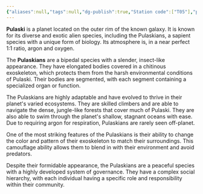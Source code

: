 ```yaml
---
{"aliases":null,"tags":null,"dg-publish":true,"Station code":["T05"],"permalink":"/narrative/locations/worlds/pulaski/","dgPassFrontmatter":true}
---
```



**Pulaski** is a planet located on the outer rim of the known galaxy. It is known for its diverse and exotic alien species, including the Pulaskians, a sapient species with a unique form of biology. Its atmosphere is, in a near perfect 1:1 ratio, argon and oxygen.

The **Pulaskians** are a bipedal species with a slender, insect-like appearance. They have elongated bodies covered in a chitinous exoskeleton, which protects them from the harsh environmental conditions of Pulaski. Their bodies are segmented, with each segment containing a specialized organ or function.

The Pulaskians are highly adaptable and have evolved to thrive in their planet's varied ecosystems. They are skilled climbers and are able to navigate the dense, jungle-like forests that cover much of Pulaski. They are also able to swim through the planet's shallow, stagnant oceans with ease. Due to requiring argon for respiration, Pulaskians are rarely seen off-planet.

One of the most striking features of the Pulaskians is their ability to change the color and pattern of their exoskeleton to match their surroundings. This camouflage ability allows them to blend in with their environment and avoid predators.

Despite their formidable appearance, the Pulaskians are a peaceful species with a highly developed system of governance. They have a complex social hierarchy, with each individual having a specific role and responsibility within their community.